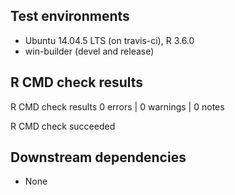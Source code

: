 ## Test environments
* Ubuntu 14.04.5 LTS (on travis-ci), R 3.6.0
* win-builder (devel and release)


## R CMD check results
R CMD check results
0 errors | 0 warnings | 0 notes

R CMD check succeeded


## Downstream dependencies
* None